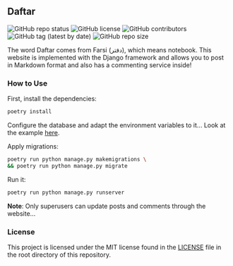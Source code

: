 ## Daftar

![GitHub repo status](https://img.shields.io/badge/status-active-green?style=flat)
![GitHub license](https://img.shields.io/github/license/sheikhartin/daftar)
![GitHub contributors](https://img.shields.io/github/contributors/sheikhartin/daftar)
![GitHub tag (latest by date)](https://img.shields.io/github/v/tag/sheikhartin/daftar)
![GitHub repo size](https://img.shields.io/github/repo-size/sheikhartin/daftar)

The word Daftar comes from Farsi (دفتر), which means notebook. This website is implemented with the Django framework and allows you to post in Markdown format and also has a commenting service inside!

### How to Use

First, install the dependencies:

```bash
poetry install
```

Configure the database and adapt the environment variables to it... Look at the example [here](daftar/.env.example).

Apply migrations:

```bash
poetry run python manage.py makemigrations \
&& poetry run python manage.py migrate
```

Run it:

```bash
poetry run python manage.py runserver
```

**Note**: Only superusers can update posts and comments through the website...

### License

This project is licensed under the MIT license found in the [LICENSE](LICENSE) file in the root directory of this repository.
